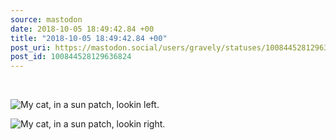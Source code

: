 ```yaml
---
source: mastodon
date: 2018-10-05 18:49:42.84 +00
title: "2018-10-05 18:49:42.84 +00"
post_uri: https://mastodon.social/users/gravely/statuses/100844528129636824
post_id: 100844528129636824
---
```

​


![My cat, in a sun patch, lookin left.](/images/6893210.jpeg)

![My cat, in a sun patch, lookin right.](/images/6893211.jpeg)

